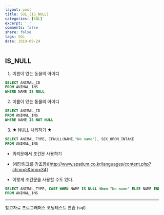 ```yaml
---
layout: post
title: SQL_(IS_NULL)
categories: [SQL]
excerpt: ' '
comments: false
share: false
tags: SQL
date: 2019-09-24
---
```


## IS_NULL

1. 이름이 없는 동물의 아이디

```sql
SELECT ANIMAL_ID
FROM ANIMAL_INS
WHERE NAME IS NULL
```

2. 이름이 있는 동물의 아이디

```sql
SELECT ANIMAL_ID
FROM ANIMAL_INS
WHERE NAME IS NOT NULL
```

3. ★ NULL 처리하기 ★

```sql
SELECT ANIMAL_TYPE, IFNULL(NAME,"No name"), SEX_UPON_INTAKE
FROM ANIMAL_INS
```

- 쿼리문에서 조건문 사용하기

- (해당링크를 참조함)[http://www.spatium.co.kr/languages/content.php?chno=5&bno=34]

- 이렇게 조건문을 사용할 수도 있다.

```sql
SELECT ANIMAL_TYPE, CASE WHEN NAME IS NULL then "No name" ELSE NAME END , SEX_UPON_INTAKE
FROM ANIMAL_INS
```

---

참고자료
프로그래머스 코딩테스트 연습 (sql)
